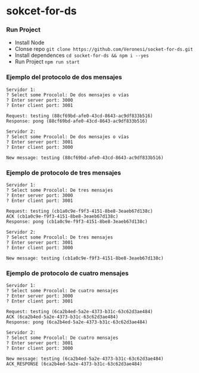 # sokcet-for-ds

### Run Project
- Install Node
- Clonse repo `git clone https://github.com/Veronesi/socket-for-ds.git`
- Install dependences `cd socket-for-ds && npm i --yes`
- Run Project `npm run start`

### Ejemplo del protocolo de dos mensajes
```
Servidor 1:
? Select some Procolol: De dos mensajes o vías
? Enter server port: 3000
? Enter client port: 3001

Request: testing (88cf69bd-afe0-43cd-8643-ac9df833b516)
Response: pong (88cf69bd-afe0-43cd-8643-ac9df833b516)

Servidor 2:
? Select some Procolol: De dos mensajes o vías
? Enter server port: 3001
? Enter client port: 3000

New message: testing (88cf69bd-afe0-43cd-8643-ac9df833b516)
```

### Ejemplo de protocolo de tres mensajes
```
Servidor 1:
? Select some Procolol: De tres mensajes
? Enter server port: 3000
? Enter client port: 3001

Request: testing (cb1a0c9e-f9f3-4151-8be8-3eaeb67d138c)
ACK (cb1a0c9e-f9f3-4151-8be8-3eaeb67d138c)
Response: pong (cb1a0c9e-f9f3-4151-8be8-3eaeb67d138c)

Servidor 2:
? Select some Procolol: De tres mensajes
? Enter server port: 3001
? Enter client port: 3000

New message: testing (cb1a0c9e-f9f3-4151-8be8-3eaeb67d138c)
```

### Ejemplo de protocolo de cuatro mensajes
```
Servidor 1:
? Select some Procolol: De cuatro mensajes
? Enter server port: 3000
? Enter client port: 3001

Request: testing (6ca2b4ed-5a2e-4373-b31c-63c62d3ae484)
ACK (6ca2b4ed-5a2e-4373-b31c-63c62d3ae484)
Response: pong (6ca2b4ed-5a2e-4373-b31c-63c62d3ae484)

Servidor 2:
? Select some Procolol: De cuatro mensajes
? Enter server port: 3001
? Enter client port: 3000

New message: testing (6ca2b4ed-5a2e-4373-b31c-63c62d3ae484)
ACK_RESPONSE (6ca2b4ed-5a2e-4373-b31c-63c62d3ae484)
```
